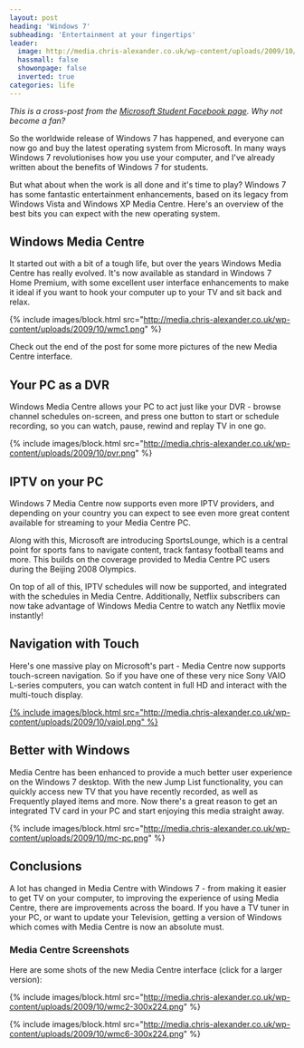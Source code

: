 ```yaml
---
layout: post
heading: 'Windows 7'
subheading: 'Entertainment at your fingertips'
leader:
  image: http://media.chris-alexander.co.uk/wp-content/uploads/2009/10/wmc1.png
  hassmall: false
  showonpage: false
  inverted: true
categories: life
---
```


*This is a cross-post from the [Microsoft Student Facebook page](http://www.facebook.com/microsoftstudent). Why not become a fan?*

So the worldwide release of Windows 7 has happened, and everyone can now go and buy the latest operating system from Microsoft. In many ways Windows 7 revolutionises how you use your computer, and I've already written about the benefits of Windows 7 for students.

But what about when the work is all done and it's time to play? Windows 7 has some fantastic entertainment enhancements, based on its legacy from Windows Vista and Windows XP Media Centre. Here's an overview of the best bits you can expect with the new operating system.

## Windows Media Centre

It started out with a bit of a tough life, but over the years Windows Media Centre has really evolved. It's now available as standard in Windows 7 Home Premium, with some excellent user interface enhancements to make it ideal if you want to hook your computer up to your TV and sit back and relax.

{% include images/block.html src="http://media.chris-alexander.co.uk/wp-content/uploads/2009/10/wmc1.png" %}

Check out the end of the post for some more pictures of the new Media Centre interface.

## Your PC as a DVR

Windows Media Centre allows your PC to act just like your DVR - browse channel schedules on-screen, and press one button to start or schedule recording, so you can watch, pause, rewind and replay TV in one go.

{% include images/block.html src="http://media.chris-alexander.co.uk/wp-content/uploads/2009/10/pvr.png" %}

## IPTV on your PC

Windows 7 Media Centre now supports even more IPTV providers, and depending on your country you can expect to see even more great content available for streaming to your Media Centre PC.

Along with this, Microsoft are introducing SportsLounge, which is a central point for sports fans to navigate content, track fantasy football teams and more. This builds on the coverage provided to Media Centre PC users during the Beijing 2008 Olympics.

On top of all of this, IPTV schedules will now be supported, and integrated with the schedules in Media Centre. Additionally, Netflix subscribers can now take advantage of Windows Media Centre to watch any Netflix movie instantly!

## Navigation with Touch

Here's one massive play on Microsoft's part - Media Centre now supports touch-screen navigation. So if you have one of these very nice Sony VAIO L-series computers, you can watch content in full HD and interact with the multi-touch display.

[{% include images/block.html src="http://media.chris-alexander.co.uk/wp-content/uploads/2009/10/vaiol.png" %}](http://www.sony.co.uk/product/vd-l-series)

## Better with Windows

Media Centre has been enhanced to provide a much better user experience on the Windows 7 desktop. With the new Jump List functionality, you can quickly access new TV that you have recently recorded, as well as Frequently played items and more. Now there's a great reason to get an integrated TV card in your PC and start enjoying this media straight away.

{% include images/block.html src="http://media.chris-alexander.co.uk/wp-content/uploads/2009/10/mc-pc.png" %}

## Conclusions

A lot has changed in Media Centre with Windows 7 - from making it easier to get TV on your computer, to improving the experience of using Media Centre, there are improvements across the board. If you have a TV tuner in your PC, or want to update your Television, getting a version of Windows which comes with Media Centre is now an absolute must.

### Media Centre Screenshots

Here are some shots of the new Media Centre interface (click for a larger version):

{% include images/block.html src="http://media.chris-alexander.co.uk/wp-content/uploads/2009/10/wmc2-300x224.png" %}

{% include images/block.html src="http://media.chris-alexander.co.uk/wp-content/uploads/2009/10/wmc6-300x224.png" %}
